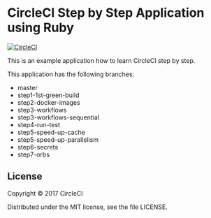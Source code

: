 # CircleCI Step by Step Application using Ruby
[![CircleCI](https://circleci.com/gh/kurumai/circleci-step-by-step-ruby/tree/step7-orbs.svg?style=svg)](https://circleci.com/gh/kurumai/circleci-step-by-step-ruby/tree/step7-orbs)

This is an example application how to learn CircleCI step by step.

This application has the following branches: 

- master
- step1-1st-green-build
- step2-docker-images
- step3-workflows
- step3-workflows-sequential
- step4-run-test
- step5-speed-up-cache
- step5-speed-up-parallelism
- step6-secrets
- step7-orbs

## License

Copyright © 2017 CircleCI

Distributed under the MIT license, see the file LICENSE.
